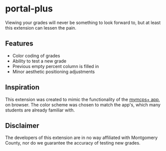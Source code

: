 # portal-plus
Viewing your grades will never be something to look forward to, but at least this extension can lessen the pain. 

## Features
* Color coding of grades
* Ability to test a new grade
* Previous empty percent column is filled in 
* Minor aesthetic positioning adjustments

## Inspiration
This extension was created to mimic the functionality of the [mymcps+ app](https://itunes.apple.com/us/app/mymcps/id1291038640), on browser. The color scheme was chosen to match the app's, which many students are already familiar with.

## Disclaimer
The developers of this extension are in no way affiliated with Montgomery County, nor do we guarantee the accuracy of testing new grades.
